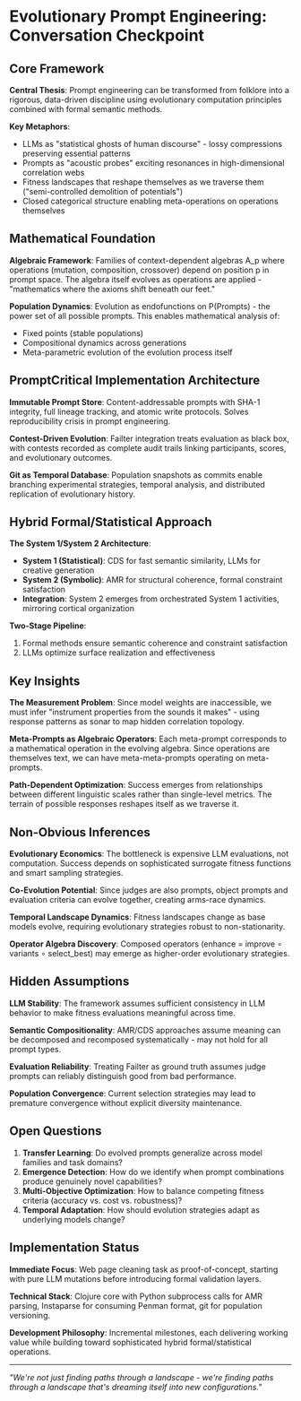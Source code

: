 # Evolutionary Prompt Engineering: Conversation Checkpoint

## Core Framework

**Central Thesis**: Prompt engineering can be transformed from folklore into a rigorous, data-driven discipline using evolutionary computation principles combined with formal semantic methods.

**Key Metaphors**:
- LLMs as "statistical ghosts of human discourse" - lossy compressions preserving essential patterns
- Prompts as "acoustic probes" exciting resonances in high-dimensional correlation webs
- Fitness landscapes that reshape themselves as we traverse them ("semi-controlled demolition of potentials")
- Closed categorical structure enabling meta-operations on operations themselves

## Mathematical Foundation

**Algebraic Framework**: Families of context-dependent algebras A_p where operations (mutation, composition, crossover) depend on position p in prompt space. The algebra itself evolves as operations are applied - "mathematics where the axioms shift beneath our feet."

**Population Dynamics**: Evolution as endofunctions on P(Prompts) - the power set of all possible prompts. This enables mathematical analysis of:
- Fixed points (stable populations)
- Compositional dynamics across generations
- Meta-parametric evolution of the evolution process itself

## PromptCritical Implementation Architecture

**Immutable Prompt Store**: Content-addressable prompts with SHA-1 integrity, full lineage tracking, and atomic write protocols. Solves reproducibility crisis in prompt engineering.

**Contest-Driven Evolution**: Failter integration treats evaluation as black box, with contests recorded as complete audit trails linking participants, scores, and evolutionary outcomes.

**Git as Temporal Database**: Population snapshots as commits enable branching experimental strategies, temporal analysis, and distributed replication of evolutionary history.

## Hybrid Formal/Statistical Approach

**The System 1/System 2 Architecture**:
- **System 1 (Statistical)**: CDS for fast semantic similarity, LLMs for creative generation
- **System 2 (Symbolic)**: AMR for structural coherence, formal constraint satisfaction
- **Integration**: System 2 emerges from orchestrated System 1 activities, mirroring cortical organization

**Two-Stage Pipeline**:
1. Formal methods ensure semantic coherence and constraint satisfaction
2. LLMs optimize surface realization and effectiveness

## Key Insights

**The Measurement Problem**: Since model weights are inaccessible, we must infer "instrument properties from the sounds it makes" - using response patterns as sonar to map hidden correlation topology.

**Meta-Prompts as Algebraic Operators**: Each meta-prompt corresponds to a mathematical operation in the evolving algebra. Since operations are themselves text, we can have meta-meta-prompts operating on meta-prompts.

**Path-Dependent Optimization**: Success emerges from relationships between different linguistic scales rather than single-level metrics. The terrain of possible responses reshapes itself as we traverse it.

## Non-Obvious Inferences

**Evolutionary Economics**: The bottleneck is expensive LLM evaluations, not computation. Success depends on sophisticated surrogate fitness functions and smart sampling strategies.

**Co-Evolution Potential**: Since judges are also prompts, object prompts and evaluation criteria can evolve together, creating arms-race dynamics.

**Temporal Landscape Dynamics**: Fitness landscapes change as base models evolve, requiring evolutionary strategies robust to non-stationarity.

**Operator Algebra Discovery**: Composed operators (enhance = improve ∘ variants ∘ select_best) may emerge as higher-order evolutionary strategies.

## Hidden Assumptions

**LLM Stability**: The framework assumes sufficient consistency in LLM behavior to make fitness evaluations meaningful across time.

**Semantic Compositionality**: AMR/CDS approaches assume meaning can be decomposed and recomposed systematically - may not hold for all prompt types.

**Evaluation Reliability**: Treating Failter as ground truth assumes judge prompts can reliably distinguish good from bad performance.

**Population Convergence**: Current selection strategies may lead to premature convergence without explicit diversity maintenance.

## Open Questions

1. **Transfer Learning**: Do evolved prompts generalize across model families and task domains?
2. **Emergence Detection**: How do we identify when prompt combinations produce genuinely novel capabilities?
3. **Multi-Objective Optimization**: How to balance competing fitness criteria (accuracy vs. cost vs. robustness)?
4. **Temporal Adaptation**: How should evolution strategies adapt as underlying models change?

## Implementation Status

**Immediate Focus**: Web page cleaning task as proof-of-concept, starting with pure LLM mutations before introducing formal validation layers.

**Technical Stack**: Clojure core with Python subprocess calls for AMR parsing, Instaparse for consuming Penman format, git for population versioning.

**Development Philosophy**: Incremental milestones, each delivering working value while building toward sophisticated hybrid formal/statistical operations.

---

*"We're not just finding paths through a landscape - we're finding paths through a landscape that's dreaming itself into new configurations."*
